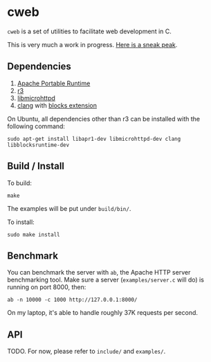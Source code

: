 # cweb

`cweb` is a set of utilities to facilitate web development in C.

This is very much a work in progress.  [Here is a sneak peak](examples/server.c).

## Dependencies

1. [Apache Portable Runtime](https://apr.apache.org/)
2. [r3](https://github.com/c9s/r3)
3. [libmicrohttpd](http://www.gnu.org/software/libmicrohttpd/)
4. [clang](http://clang.llvm.org/) with [blocks extension](http://en.wikipedia.org/wiki/Blocks_%28C_language_extension%29)

On Ubuntu, all dependencies other than r3 can be installed with the following command:

    sudo apt-get install libapr1-dev libmicrohttpd-dev clang libblocksruntime-dev

## Build / Install

To build:

    make

The examples will be put under `build/bin/`.

To install:

    sudo make install

## Benchmark

You can benchmark the server with `ab`, the Apache HTTP server benchmarking tool.  Make sure a server (`examples/server.c` will do) is running on port 8000, then:

    ab -n 10000 -c 1000 http://127.0.0.1:8000/

On my laptop, it's able to handle roughly 37K requests per second. 

## API

TODO.  For now, please refer to `include/` and `examples/`.

